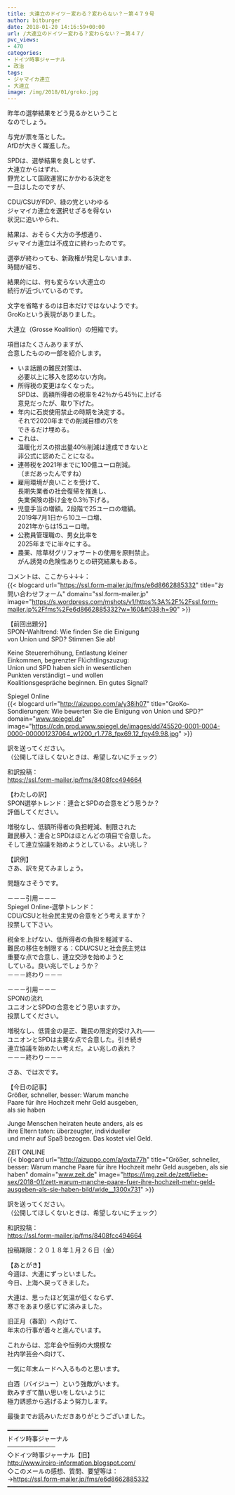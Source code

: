 ```yaml
---
title: 大連立のドイツ－変わる？変わらない？－第４７９号
author: bitburger
date: 2018-01-20 14:16:59+00:00
url: /大連立のドイツ－変わる？変わらない？－第４７/
pvc_views:
- 470
categories:
- ドイツ時事ジャーナル
- 政治
tags:
- ジャマイカ連立
- 大連立
image: /img/2018/01/groko.jpg
---
```

昨年の選挙結果をどう見るかということ  
なのでしょう。  
  
与党が票を落とした。  
AfDが大きく躍進した。 

SPDは、選挙結果を良しとせず、  
大連立からはずれ、  
野党として国政運営にかかわる決定を  
一旦はしたのですが、  
  
CDU/CSUがFDP、緑の党といわゆる  
ジャマイカ連立を選択せざるを得ない  
状況に追いやられ、  
  
結果は、おそらく大方の予想通り、  
ジャマイカ連立は不成立に終わったのです。

選挙が終わっても、新政権が発足しないまま、  
時間が経ち、  
  
結果的には、何も変らない大連立の  
続行が近づいているのです。 

文字を省略するのは日本だけではないようです。  
GroKoという表現がありました。  
  
大連立（Grosse Koalition）の短縮です。 

項目はたくさんありますが、  
合意したものの一部を紹介します。  
  


  * いま話題の難民対策は、  
    必要以上に移入を認めない方向。
  * 所得税の変更はなくなった。  
    SPDは、高額所得者の税率を42％から45％に上げる  
    意見だったが、取り下げた。
  * 年内に石炭使用禁止の時期を決定する。  
    それで2020年までの削減目標の穴を  
    できるだけ埋める。
  * これは、  
    温暖化ガスの排出量40％削減は達成できないと  
    非公式に認めたことになる。
  * 連帯税を2021年までに100億ユーロ削減。  
    （まだあったんですね）
  * 雇用環境が良いことを受けて、  
    長期失業者の社会復帰を推進し、  
    失業保険の掛け金を0.3％下げる。
  * 児童手当の増額。2段階で25ユーロの増額。  
    2019年7月1日から10ユーロ増、  
    2021年からは15ユーロ増。
  * 公務員管理職の、男女比率を  
    2025年までに半々にする。
  * 農薬、除草材グリフォサートの使用を原則禁止。  
    がん誘発の危険性ありとの研究結果もある。

コメントは、ここから↓↓↓：  
{{< blogcard url="https://ssl.form-mailer.jp/fms/e6d8662885332" title="&#12362;&#21839;&#12356;&#21512;&#12431;&#12379;&#12501;&#12457;&#12540;&#12512;" domain="ssl.form-mailer.jp" image="https://s.wordpress.com/mshots/v1/https%3A%2F%2Fssl.form-mailer.jp%2Ffms%2Fe6d8662885332?w=160&#038;h=90" >}} 

【前回出題分】  
SPON-Wahltrend: Wie finden Sie die Einigung  
von Union und SPD? Stimmen Sie ab!  
  
Keine Steuererhöhung, Entlastung kleiner  
Einkommen, begrenzter Flüchtlingszuzug:  
Union und SPD haben sich in wesentlichen  
Punkten verständigt &#8211; und wollen  
Koalitionsgespräche beginnen. Ein gutes Signal?  
  
Spiegel Online  
{{< blogcard url="http://aizuppo.com/a/y38ih07" title="GroKo-Sondierungen: Wie bewerten Sie die Einigung von Union und SPD?" domain="www.spiegel.de" image="https://cdn.prod.www.spiegel.de/images/dd745520-0001-0004-0000-000001237064_w1200_r1.778_fpx69.12_fpy49.98.jpg" >}} 

訳を送ってください。  
（公開してほしくないときは、希望しないにチェック）  
  
和訳投稿：  
 <https://ssl.form-mailer.jp/fms/8408fcc494664> 

【わたしの訳】  
SPON選挙トレンド：連合とSPDの合意をどう思うか？  
評価してください。  
  
増税なし、低額所得者の負担軽減、制限された  
難民移入：連合とSPDはほとんどの項目で合意した。  
そして連立協議を始めようとしている。よい兆し？ 

【訳例】  
さあ、訳を見てみましょう。  
  
問題なさそうです。 

－－－引用－－－  
Spiegel Online-選挙トレンド：  
CDU/CSUと社会民主党の合意をどう考えますか？  
投票して下さい。  
  
税金を上げない、低所得者の負担を軽減する、  
難民の移住を制限する：CDU/CSUと社会民主党は  
重要な点で合意し、連立交渉を始めようと  
している。良い兆しでしょうか？  
－－－終わり－－－ 

－－－引用－－－  
SPONの流れ  
ユニオンとSPDの合意をどう思いますか。  
投票してください。  
  
増税なし、低賃金の是正、難民の限定的受け入れ――  
ユニオンとSPDは主要な点で合意した。引き続き  
連立協議を始めたい考えだ。よい兆しの表れ？  
－－－終わり－－－ 

さあ、では次です。  
  
【今日の記事】  
Größer, schneller, besser: Warum manche  
Paare für ihre Hochzeit mehr Geld ausgeben,  
als sie haben  
  
Junge Menschen heiraten heute anders, als es  
ihre Eltern taten: überzeugter, individueller  
und mehr auf Spaß bezogen. Das kostet viel Geld.  
  
ZEIT ONLINE  
{{< blogcard url="http://aizuppo.com/a/qxta77h" title="Größer, schneller, besser: Warum manche Paare für ihre Hochzeit mehr Geld ausgeben, als sie haben" domain="www.zeit.de" image="https://img.zeit.de/zett/liebe-sex/2018-01/zett-warum-manche-paare-fuer-ihre-hochzeit-mehr-geld-ausgeben-als-sie-haben-bild/wide__1300x731" >}} 

訳を送ってください。  
（公開してほしくないときは、希望しないにチェック）  
  
和訳投稿：  
 <https://ssl.form-mailer.jp/fms/8408fcc494664>  
  
投稿期限：２０１８年１月２６日（金） 

【あとがき】  
今週は、大連にずっといました。  
今日、上海へ戻ってきました。  
  
大連は、思ったほど気温が低くならず、  
寒さをあまり感じずに済みました。  
  
旧正月（春節）へ向けて、  
年末の行事が着々と進んでいます。  
  
これからは、忘年会や恒例の大規模な  
社内学芸会へ向けて、  
  
一気に年末ムードへ入るものと思います。  
  
白酒（バイジュー）という強敵がいます。  
飲みすぎて酷い思いをしないように  
極力誘惑から逃げるよう努力します。  
  
最後までお読みいただきありがとうございました。 

━━━━━━━━━━━  
ドイツ時事ジャーナル  
───────────  
◇ドイツ時事ジャーナル【旧】  
<http://www.iroiro-information.blogspot.com/>  
◇このメールの感想、質問、要望等は：  
-><https://ssl.form-mailer.jp/fms/e6d8662885332>  
━━━━━━━━━━━━━━━━━━━━━━━━━━━━